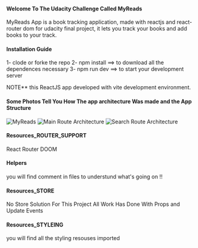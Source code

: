 #### Welcome To The Udacity Challenge Called MyReads 
MyReads App is a book tracking application, made with reactjs and react-router dom for udacity final project, it lets you track your books and add books to your track.


#### Installation Guide

1- clode or forke the repo
2- npm install ==> to download all the  dependences necessary
3- npm run dev ==> to start your development server

NOTE** this ReactJS app developed with vite development environment.


#### Some Photos Tell You How The app architecture Was made and the App Structure

![MyReads](https://i.ibb.co/NW2tPkz/MyReads.png)
![Main Route Architecture](https://i.ibb.co/5448L90/Main-Route-Architecture.png)
![Search Route Architecture](https://i.ibb.co/YNsx9yJ/Search-Route-Architecture.png)


#### Resources_ROUTER_SUPPORT

React Router DOOM

#### Helpers
you will find comment in files to understund what's going on !! 

#### Resources_STORE

No Store Solution For This Project All Work Has Done With Props and Update Events 

#### Resources_STYLEING

you will find all the styling resouses imported 



